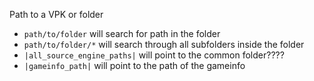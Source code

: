 Path to a VPK or folder
* `path/to/folder` will search for path in the folder
* `path/to/folder/*` will search through all subfolders inside the folder
* `|all_source_engine_paths|` will point to the common folder????
* `|gameinfo_path|` will point to the path of the gameinfo